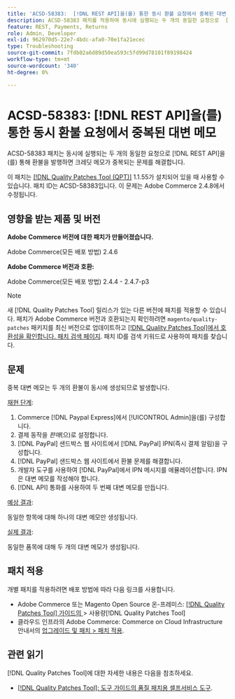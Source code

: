 ```yaml
---
title: 'ACSD-58383:  [!DNL REST API]을(를) 통한 동시 환불 요청에서 중복된 대변 메모'
description: ACSD-58383 패치를 적용하여 동시에 실행되는 두 개의 동일한 요청으로  [!DNL REST API] 을(를) 통해 환불을 발행하면 중복 대변 메모가 생성되는 Adobe Commerce 문제를 해결합니다.
feature: REST, Payments, Returns
role: Admin, Developer
exl-id: 962970d5-22e7-4bdc-afa0-70e1fa21ecec
type: Troubleshooting
source-git-commit: 7fdb02a6d89d50ea593c5fd99d78101f89198424
workflow-type: tm+mt
source-wordcount: '340'
ht-degree: 0%

---
```


# ACSD-58383: [!DNL REST API]을(를) 통한 동시 환불 요청에서 중복된 대변 메모

ACSD-58383 패치는 동시에 실행되는 두 개의 동일한 요청으로 [!DNL REST API]을(를) 통해 환불을 발행하면 크레딧 메모가 중복되는 문제를 해결합니다.

이 패치는 [[!DNL Quality Patches Tool (QPT)]](/help/tools/quality-patches-tool/quality-patches-tool-to-self-serve-quality-patches.md) 1.1.55가 설치되어 있을 때 사용할 수 있습니다. 패치 ID는 ACSD-58383입니다. 이 문제는 Adobe Commerce 2.4.8에서 수정됩니다.

## 영향을 받는 제품 및 버전

**Adobe Commerce 버전에 대한 패치가 만들어졌습니다.**

Adobe Commerce(모든 배포 방법) 2.4.6

**Adobe Commerce 버전과 호환:**

Adobe Commerce(모든 배포 방법) 2.4.4 - 2.4.7-p3


>[!NOTE]
>
>새 [!DNL Quality Patches Tool] 릴리스가 있는 다른 버전에 패치를 적용할 수 있습니다. 패치가 Adobe Commerce 버전과 호환되는지 확인하려면 `magento/quality-patches` 패키지를 최신 버전으로 업데이트하고 [[!DNL Quality Patches Tool]에서 호환성을 확인합니다. 패치 검색 페이지](https://experienceleague.adobe.com/tools/commerce-quality-patches/index.html?lang=ko). 패치 ID를 검색 키워드로 사용하여 패치를 찾습니다.

## 문제

중복 대변 메모는 두 개의 환불이 동시에 생성되므로 발생합니다.

<u>재현 단계</u>:

1. Commerce [!DNL Paypal Express]에서 [!UICONTROL Admin]을(를) 구성합니다.
1. 결제 동작을 *판매*(으)로 설정합니다.
1. [!DNL PayPal] 샌드박스 웹 사이트에서 [!DNL PayPal] IPN(즉시 결제 알림)을 구성합니다.
1. [!DNL PayPal] 샌드박스 웹 사이트에서 환불 문제를 해결합니다.
1. 개발자 도구를 사용하여 [!DNL PayPal]에서 IPN 메시지를 에뮬레이션합니다. IPN은 대변 메모를 작성해야 합니다.
1. [!DNL API] 통화를 사용하여 두 번째 대변 메모를 만듭니다.

<u>예상 결과</u>:

동일한 항목에 대해 하나의 대변 메모만 생성됩니다.


<u>실제 결과</u>:

동일한 품목에 대해 두 개의 대변 메모가 생성됩니다.

## 패치 적용

개별 패치를 적용하려면 배포 방법에 따라 다음 링크를 사용합니다.

* Adobe Commerce 또는 Magento Open Source 온-프레미스: [[!DNL Quality Patches Tool]  가이드의 &#x200B;](/help/tools/quality-patches-tool/usage.md)> 사용량[!DNL Quality Patches Tool]
* 클라우드 인프라의 Adobe Commerce: Commerce on Cloud Infrastructure 안내서의 [업그레이드 및 패치 > 패치 적용](https://experienceleague.adobe.com/docs/commerce-cloud-service/user-guide/develop/upgrade/apply-patches.html?lang=ko).


## 관련 읽기

[!DNL Quality Patches Tool]에 대한 자세한 내용은 다음을 참조하세요.

* [[!DNL Quality Patches Tool]: 도구 가이드의 품질 패치용 셀프서비스 도구](/help/tools/quality-patches-tool/quality-patches-tool-to-self-serve-quality-patches.md).
